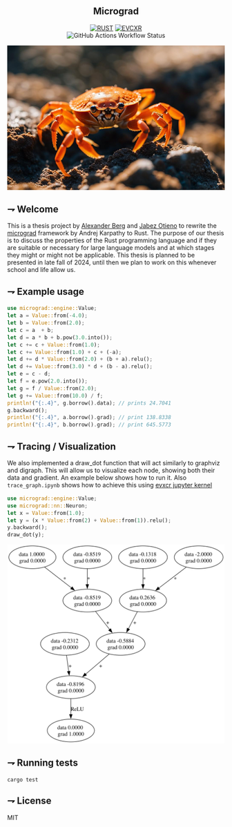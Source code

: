 <div align="center">

## Micrograd
[![RUST](https://img.shields.io/badge/rust-f74c00.svg?style=for-the-badge&logoColor=white&logo=rust)]()
[![EVCXR](https://img.shields.io/badge/Evcxr_notebook-F37626.svg?style=for-the-badge&logoColor=white&logo=jupyter)]()
<br>
![GitHub Actions Workflow Status](https://img.shields.io/github/actions/workflow/status/jay-lex/micrograd/main.yml?branch=main&style=for-the-badge&logo=github&logoColor=white&label=Test&labelColor=black)

![awww](crab.png)
</div>

## ⇁  Welcome
This is a thesis project by [Alexander Berg](https://github.com/21st-centuryman) and [Jabez Otieno](https://github.com/Jakunot) to rewrite the [micrograd](https://github.com/karpathy/micrograd) framework by Andrej Karpathy to Rust. The purpose of our thesis is to discuss the properties of the Rust programming language and if they are suitable or necessary for large language models and at which stages they might or might not be applicable. This thesis is planned to be presented in late fall of 2024, until then we plan to work on this whenever school and life allow us.

## ⇁  Example usage
```rs
use micrograd::engine::Value;
let a = Value::from(-4.0);
let b = Value::from(2.0);
let c = a  + b;
let d = a * b + b.pow(3.0.into());
let c += c + Value::from(1.0);
let c += Value::from(1.0) + c + (-a);
let d += d * Value::from(2.0) + (b + a).relu();
let d += Value::from(3.0) * d + (b - a).relu();
let e = c - d;
let f = e.pow(2.0.into());
let g = f / Value::from(2.0);
let g += Value::from(10.0) / f;
println!("{:.4}", g.borrow().data); // prints 24.7041
g.backward();
println!("{:.4}", a.borrow().grad); // print 138.8338
println!("{:.4}", b.borrow().grad); // print 645.5773
```

## ⇁  Tracing / Visualization

We also implemented a draw_dot function that will act similarly to graphviz and digraph. This will allow us to visualize each node, showing both their data and gradient. An example below shows how to run it. Also `trace_graph.ipynb` shows how to achieve this using [evxcr jupyter kernel](https://github.com/evcxr/evcxr/blob/main/evcxr_jupyter/README.md)
```rust
use micrograd::engine::Value;
use micrograd::nn::Neuron;
let x = Value::from(1.0);
let y = (x * Value::from(2) + Value::from(1)).relu();
y.backward();
draw_dot(y);
```
![2d neuron](graph.svg)

## ⇁  Running tests
```console
cargo test
```
## ⇁  License
MIT
</div>
